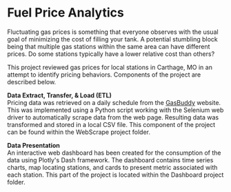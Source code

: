 # Fuel Price Analytics
Fluctuating gas prices is something that everyone observes with the usual goal of minimizing the cost of filling your tank.  A potential stumbling block being that multiple gas stations within the same area can have different prices.  Do some stations typically have a lower relative cost than others?

This project reviewed gas prices for local stations in Carthage, MO in an attempt to identify pricing behaviors.  Components of the project are described below.

**Data Extract, Transfer, & Load (ETL)**  
Pricing data was retrieved on a daily schedule from the [GasBuddy](https://www.gasbuddy.com/gasprices/missouri/carthage) website.  This was implemented using a Python script working with the Selenium web driver to automatically scrape data from the web page.  Resulting data was transformed and stored in a local CSV file.  This component of the project can be found within the WebScrape project folder.

**Data Presentation**  
An interactive web dashboard has been created for the consumption of the data using Plotly's Dash framework.  The dashboard contains time series charts, map locating stations, and cards to present metric associated with each station.  This part of the project is located within the Dashboard project folder.